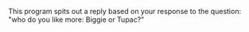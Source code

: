 This program spits out a reply based on your response to the question: "who do you like more: Biggie or Tupac?"